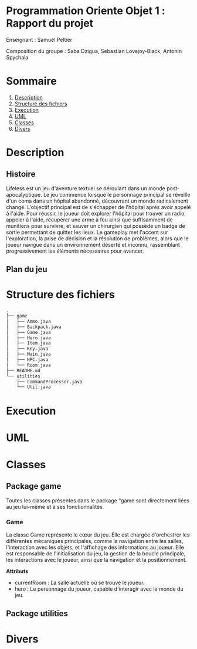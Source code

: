 # Programmation Oriente Objet 1 : </br> Rapport du projet
Enseignant : Samuel Peltier

Composition du groupe : Saba Dzigua, Sebastian Lovejoy-Black, Antonin Spychala

# Sommaire 
1. [Description](#description)
2. [Structure des fichiers](#structure-des-fichiers)
3. [Execution](#execution)
4. [UML](#uml)
5. [Classes](#classes)
6. [Divers](#divers)

# Description
## Histoire
Lifeless est un jeu d'aventure textuel se déroulant dans un monde post-apocalyptique. Le jeu commence lorsque le personnage principal se réveille d'un coma dans un hôpital abandonné, découvrant un monde radicalement changé. L'objectif principal est de s'échapper de l'hôpital après avoir appelé à l'aide. Pour réussir, le joueur doit explorer l'hôpital pour trouver un radio, appeler à l'aide, récupérer une arme à feu ainsi que suffisamment de munitions pour survivre, et sauver un chirurgien qui possède un badge de sortie permettant de quitter les lieux. Le gameplay met l'accent sur l'exploration, la prise de décision et la résolution de problèmes, alors que le joueur navigue dans un environnement déserté et inconnu, rassemblant progressivement les éléments nécessaires pour avancer.

## Plan du jeu
<!-- insert map -->

# Structure des fichiers <!-- to be updated -->
```bash 
.
├── game
│   ├── Ammo.java
│   ├── Backpack.java
│   ├── Game.java
│   ├── Hero.java
│   ├── Item.java
│   ├── Key.java
│   ├── Main.java
│   ├── NPC.java
│   └── Room.java
├── README.md
└── utilities
    ├── CommandProcessor.java
    └── Util.java
```
# Execution
<!-- will be known WHEN I GET THE FINISHED PRODUCT-->
# UML
<!-- AGAIN WAITING FOR THE FINISHED PRODUCT -->
# Classes
## Package game
Toutes les classes présentes dans le package "game sont directement liées au jeu lui-même et à ses fonctionnalités.

### Game
La classe Game représente le cœur du jeu. Elle est chargée d'orchestrer les différentes mécaniques principales, comme la navigation entre les salles, l'interaction avec les objets, et l'affichage des informations au joueur. Elle est responsable de l'initialisation du jeu, la gestion de la boucle principale, les interactions avec le joueur, ainsi que la navigation et la positionnement.

<b>Attributs</b>
- currentRoom : La salle actuelle où se trouve le joueur.
- hero :  Le personnage du joueur, capable d'interagir avec le monde du jeu.

## Package utilities
# Divers

